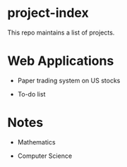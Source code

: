 # project-index
This repo maintains a list of projects.

# Web Applications

- Paper trading system on US stocks

- To-do list

# Notes

- Mathematics

- Computer Science
